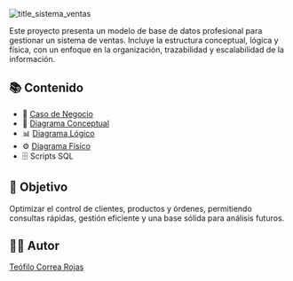 ![title_sistema_ventas](img/title_sistema_ventas.png)

Este proyecto presenta un modelo de base de datos profesional para gestionar un sistema de ventas. Incluye la estructura conceptual, lógica y física, con un enfoque en la organización, trazabilidad y escalabilidad de la información.

## 📚 Contenido

- 🎯 [Caso de Negocio](docs/caso_negocio.md)
- 📂 [Diagrama Conceptual](docs/diagrama_conceptual.md)
- 📊 [Diagrama Lógico](docs/diagrama_logico.md)
- ⚙️ [Diagrama Físico](docs/diagrama_fisico.md)
- 🗄️ Scripts SQL

## 🚀 Objetivo

Optimizar el control de clientes, productos y órdenes, permitiendo consultas rápidas, gestión eficiente y una base sólida para análisis futuros.

## 👨‍💻 Autor
[Teófilo Correa Rojas](https://www.linkedin.com/in/te%C3%B3filo-correa-rojas/)
